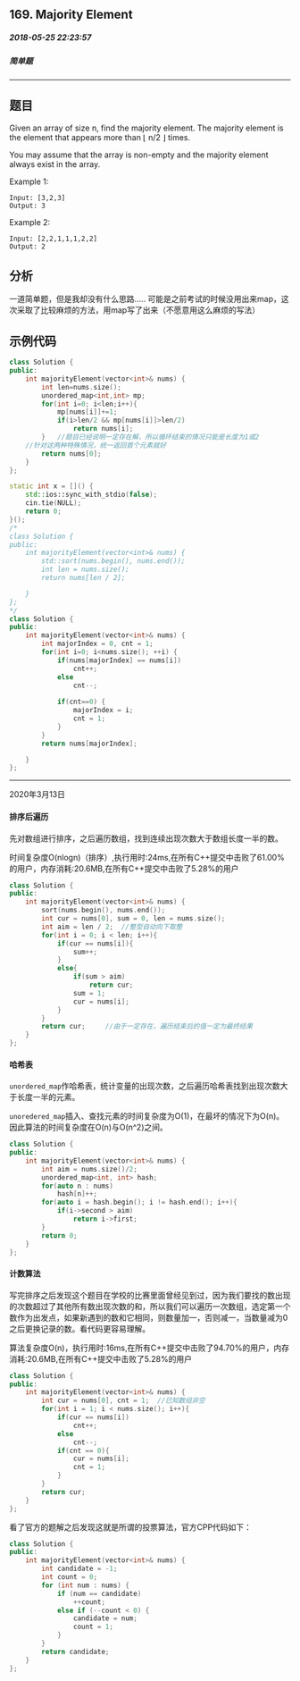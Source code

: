 ##  169. Majority Element
##### 2018-05-25 22:23:57
##### 简单题
***
## 题目
Given an array of size n, find the majority element. The majority element is the element that appears more than ⌊ n/2 ⌋ times.

You may assume that the array is non-empty and the majority element always exist in the array.

Example 1:
```
Input: [3,2,3]
Output: 3
```
Example 2:
```
Input: [2,2,1,1,1,2,2]
Output: 2
```
## 分析
一道简单题，但是我却没有什么思路.....
可能是之前考试的时候没用出来map，这次采取了比较麻烦的方法，用map写了出来（不愿意用这么麻烦的写法）

## 示例代码
```cpp
class Solution {
public:
    int majorityElement(vector<int>& nums) {
        int len=nums.size();
        unordered_map<int,int> mp;
        for(int i=0; i<len;i++){
            mp[nums[i]]+=1;
            if(i>len/2 && mp[nums[i]]>len/2)
                return nums[i];
        }	//题目已经说明一定存在解，所以循环结束的情况只能是长度为1或2
	//针对这两种特殊情况，统一返回首个元素就好
        return nums[0];
    }
};
```

```cpp
static int x = []() {
	std::ios::sync_with_stdio(false);
	cin.tie(NULL);
	return 0;
}();
/*
class Solution {
public:
	int majorityElement(vector<int>& nums) {
		std::sort(nums.begin(), nums.end());
		int len = nums.size();
		return nums[len / 2];

	}
};
*/
class Solution {
public:
	int majorityElement(vector<int>& nums) {
		int majorIndex = 0, cnt = 1;
        for(int i=0; i<nums.size(); ++i) {
            if(nums[majorIndex] == nums[i])
                cnt++;
            else
                cnt--;
            
            if(cnt==0) {
                majorIndex = i;
                cnt = 1;
            }
        }
        return nums[majorIndex];

	}
};
```

*** 

2020年3月13日

#### 排序后遍历

先对数组进行排序，之后遍历数组，找到连续出现次数大于数组长度一半的数。

时间复杂度O(nlogn)（排序）,执行用时:24ms,在所有C++提交中击败了61.00%的用户，内存消耗:20.6MB,在所有C++提交中击败了5.28%的用户

```cpp
class Solution {
public:
    int majorityElement(vector<int>& nums) {
        sort(nums.begin(), nums.end());
        int cur = nums[0], sum = 0, len = nums.size();
        int aim = len / 2;  //整型自动向下取整
        for(int i = 0; i < len; i++){
            if(cur == nums[i]){
                sum++;
            }
            else{
                if(sum > aim)
                    return cur;
                sum = 1;
                cur = nums[i];
            }
        }
        return cur;     //由于一定存在，遍历结束后的值一定为最终结果
    }
};
```

#### 哈希表

``unordered_map``作哈希表，统计变量的出现次数，之后遍历哈希表找到出现次数大于长度一半的元素。

``unoredered_map``插入、查找元素的时间复杂度为O(1)，在最坏的情况下为O(n)。因此算法的时间复杂度在O(n)与O(n^2)之间。

```cpp
class Solution {
public:
    int majorityElement(vector<int>& nums) {
        int aim = nums.size()/2;
        unordered_map<int, int> hash;
        for(auto n : nums)
            hash[n]++;
        for(auto i = hash.begin(); i != hash.end(); i++){
            if(i->second > aim)
                return i->first;
        }
        return 0;
    }
};
```

#### 计数算法

写完排序之后发现这个题目在学校的比赛里面曾经见到过，因为我们要找的数出现的次数超过了其他所有数出现次数的和，所以我们可以遍历一次数组，选定第一个数作为出发点，如果新遇到的数和它相同，则数量加一，否则减一，当数量减为0之后更换记录的数。看代码更容易理解。

算法复杂度O(n)，执行用时:16ms,在所有C++提交中击败了94.70%的用户，内存消耗:20.6MB,在所有C++提交中击败了5.28%的用户

```cpp
class Solution {
public:
    int majorityElement(vector<int>& nums) {
        int cur = nums[0], cnt = 1;  //已知数组非空
        for(int i = 1; i < nums.size(); i++){
            if(cur == nums[i])
                cnt++;
            else
                cnt--;
            if(cnt == 0){
                cur = nums[i];
                cnt = 1;
            }
        }
        return cur;
    }
};
```

看了官方的题解之后发现这就是所谓的投票算法，官方CPP代码如下：

```cpp
class Solution {
public:
    int majorityElement(vector<int>& nums) {
        int candidate = -1;
        int count = 0;
        for (int num : nums) {
            if (num == candidate)
                ++count;
            else if (--count < 0) {
                candidate = num;
                count = 1;
            }
        }
        return candidate;
    }
};
```
